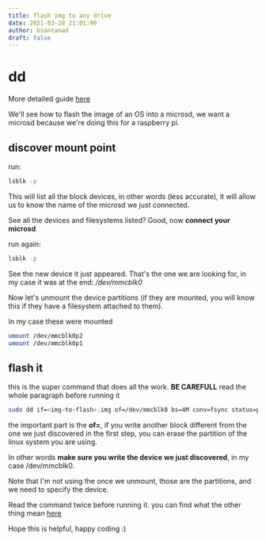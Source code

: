 ```yaml
---
title: flash img to any drive
date: 2021-03-28 21:01:00
author: bsantanad
draft: false
---
```


# dd

More detailed guide [here][rasp]

We'll see how to flash the image of an OS into a microsd, we want a microsd
because we're doing this for a raspberry pi.

## discover mount point

run:
```bash
lsblk -p
```
This will list all the block devices, in other words (less accurate), it will
allow us to know the name of the microsd we just connected.

See all the devices and filesystems listed? Good, now **connect your microsd**

run again:

```bash
lsblk -p
```

See the new device it just appeared. That's the one we are looking for, in
my case it was at the end: _/dev/mmcblk0_

Now let's unmount the device partitions (if they are mounted, you will know
this if they have a filesystem attached to them).

In my case these were mounted
```bash
umount /dev/mmcblk0p2
umount /dev/mmcblk0p1
```

## flash it

this is the super command that does all the work. **BE CAREFULL** read the
whole paragraph before running it

```bash
sudo dd if=<img-to-flash>.img of=/dev/mmcblk0 bs=4M conv=fsync status=progress
```

the important part is the __of=__, if you write another block different
from the one we just discovered in the first step, you can erase the
partition of the linux system you are using.

In other words **make sure you write the device we just discovered**, in
my case /dev/mmcblk0.

Note that I'm not using the once we unmount, those are the partitions, and
we need to specify the device.

Read the command twice before running it.
you can find what the other thing mean [here][rasp]

Hope this is helpful,
happy coding :)

[rasp]: https://www.raspberrypi.org/documentation/installation/installing-images/linux.md
